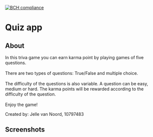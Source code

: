 [![BCH compliance](https://bettercodehub.com/edge/badge/jvn13/JellevanNoordpset5?branch=master)](https://bettercodehub.com/)
# Quiz app

## About

In this triva game you can earn karma point by playing games of five questions.<br><br>
There are two types of questions: True/False and multiple choice.<br><br>
The difficulty of the questions is also variable. A question can be easy, medium or hard. The karma points will be rewarded according to the difficulty of the question.<br><br>
Enjoy the game!

Created by: 
Jelle van Noord, 10797483

## Screenshots
<!--<img src="https://raw.githubusercontent.com/jvn13/JellevanNoordpset5/master/doc/pset5-1.png" width="50%">-->